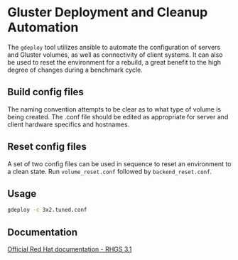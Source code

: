 # Gluster Deployment and Cleanup Automation
The `gdeploy` tool utilizes ansible to automate the configuration of servers and Gluster volumes, as well as connectivity of client systems. It can also be used to reset the environment for a rebuild, a great benefit to the high degree of changes during a benchmark cycle.

## Build config files
The naming convention attempts to be clear as to what type of volume is being created. The .conf file should be edited as appropriate for server and client hardware specifics and hostnames.

## Reset config files
A set of two config files can be used in sequence to reset an environment to a clean state. Run `volume_reset.conf` followed by `backend_reset.conf`.

## Usage
```bash
gdeploy -c 3x2.tuned.conf
```

## Documentation
[Official Red Hat documentation - RHGS 3.1](https://access.redhat.com/documentation/en-US/Red_Hat_Storage/3.1/html/Administration_Guide/chap-Red_Hat_Storage_Volumes.html#chap-Red_Hat_Storage_Volumes-gdeploy)
